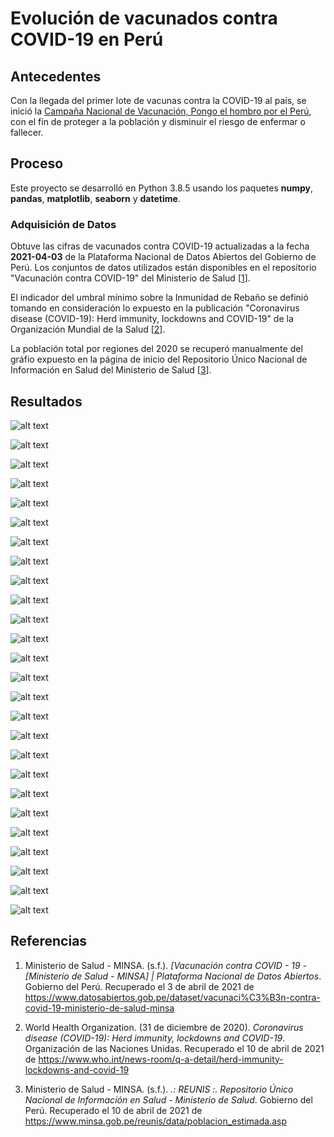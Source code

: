 # Evolución de vacunados contra COVID-19 en Perú

## Antecedentes

Con la llegada del primer lote de vacunas contra la COVID-19 al país, se inició la [Campaña Nacional de Vacunación, Pongo el hombro por el Perú](https://www.gob.pe/institucion/minsa/campa%C3%B1as/3451-campana-nacional-de-vacunacion-contra-la-covid-19 "Gobierno del Perú"), con el fin de proteger a la población y disminuir el riesgo de enfermar o fallecer.

## Proceso

Este proyecto se desarrolló en Python 3.8.5 usando los paquetes **numpy**, **pandas**, **matplotlib**, **seaborn** y **datetime**.

### Adquisición de Datos

Obtuve las cifras de vacunados contra COVID-19 actualizadas a la fecha **2021-04-03** de la Plataforma Nacional de Datos Abiertos del Gobierno de Perú. Los conjuntos de datos utilizados están disponibles en el repositorio "Vacunación contra COVID-19" del Ministerio de Salud [[1]].

El indicador del umbral mínimo sobre la Inmunidad de Rebaño se definió tomando en consideración lo expuesto en la publicación "Coronavirus disease (COVID-19): Herd immunity, lockdowns and COVID-19" de la Organización Mundial de la Salud [[2]].

La población total por regiones del 2020 se recuperó manualmente del gráfio expuesto en la página de inicio del Repositorio Único Nacional de Información en Salud del Ministerio de Salud [[3]].

## Resultados

![alt text](dist/20210406_PERÚ.png "PERÚ")

![alt text](dist/20210406_AMAZONAS.png "AMAZONAS")

![alt text](dist/20210406_ANCASH.png "ANCASH")

![alt text](dist/20210406_APURIMAC.png "APURIMAC")

![alt text](dist/20210406_AREQUIPA.png "AREQUIPA")

![alt text](dist/20210406_AYACUCHO.png "AYACUCHO")

![alt text](dist/20210406_CAJAMARCA.png "CAJAMARCA")

![alt text](dist/20210406_CALLAO.png "CALLAO")

![alt text](dist/20210406_CUSCO.png "CUSCO")

![alt text](dist/20210406_HUANCAVELICA.png "HUANCAVELICA")

![alt text](dist/20210406_HUANUCO.png "HUANUCO")

![alt text](dist/20210406_ICA.png "ICA")

![alt text](dist/20210406_JUNIN.png "JUNIN")

![alt text](dist/20210406_LA_LIBERTAD.png "LA LIBERTAD")

![alt text](dist/20210406_LAMBAYEQUE.png "LAMBAYEQUE")

![alt text](dist/20210406_LIMA.png "LIMA")

![alt text](dist/20210406_LORETO.png "LORETO")

![alt text](dist/20210406_MADRE_DE_DIOS.png "MADRE DE DIOS")

![alt text](dist/20210406_MOQUEGUA.png "MOQUEGUA")

![alt text](dist/20210406_PASCO.png "PASCO")

![alt text](dist/20210406_PIURA.png "PIURA")

![alt text](dist/20210406_PUNO.png "PUNO")

![alt text](dist/20210406_SAN_MARTIN.png "SAN MARTIN")

![alt text](dist/20210406_TACNA.png "TACNA")

![alt text](dist/20210406_TUMBES.png "TUMBES")

![alt text](dist/20210406_UCAYALI.png "UCAYALI")

## Referencias

1. Ministerio de Salud - MINSA. (s.f.). _[Vacunación contra COVID - 19 - [Ministerio de Salud - MINSA] | Plataforma Nacional de Datos Abiertos_. Gobierno del Perú. Recuperado el 3 de abril de 2021 de https://www.datosabiertos.gob.pe/dataset/vacunaci%C3%B3n-contra-covid-19-ministerio-de-salud-minsa

[1]: https://www.datosabiertos.gob.pe/dataset/vacunaci%C3%B3n-contra-covid-19-ministerio-de-salud-minsa

2. World Health Organization. (31 de diciembre de 2020). _Coronavirus disease (COVID-19): Herd immunity, lockdowns and COVID-19_. Organización de las Naciones Unidas. Recuperado el 10 de abril de 2021 de https://www.who.int/news-room/q-a-detail/herd-immunity-lockdowns-and-covid-19

[2]: https://www.who.int/news-room/q-a-detail/herd-immunity-lockdowns-and-covid-19

3. Ministerio de Salud - MINSA. (s.f.). _.: REUNIS :. Repositorio Único Nacional de Información en Salud - Ministerio de Salud_. Gobierno del Perú. Recuperado el 10 de abril de 2021 de https://www.minsa.gob.pe/reunis/data/poblacion_estimada.asp

[3]: https://www.minsa.gob.pe/reunis/data/poblacion_estimada.asp

